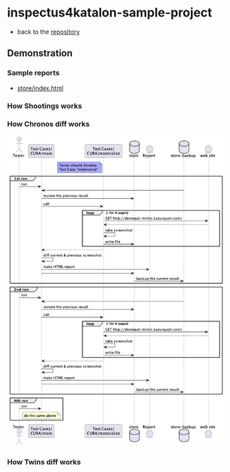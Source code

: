 # inspectus4katalon-sample-project

-   back to the [repository](https://kazurayam.github.io/inspectus4katalon-sample-project/)

## Demonstration

### Sample reports

-   [store/index.html](https://kazurayam.github.io/inspectus4katalon-sample-project/demo/store/index.html)

### How Shootings works

### How Chronos diff works

![chronos diff](diagrams/out/chronos-diff/chronos-diff.png)

### How Twins diff works
